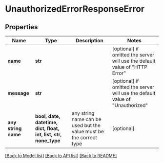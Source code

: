 # UnauthorizedErrorResponseError


## Properties
Name | Type | Description | Notes
------------ | ------------- | ------------- | -------------
**name** | **str** |  | [optional]  if omitted the server will use the default value of "HTTP Error"
**message** | **str** |  | [optional]  if omitted the server will use the default value of "Unauthorized"
**any string name** | **bool, date, datetime, dict, float, int, list, str, none_type** | any string name can be used but the value must be the correct type | [optional]

[[Back to Model list]](../README.md#documentation-for-models) [[Back to API list]](../README.md#documentation-for-api-endpoints) [[Back to README]](../README.md)


